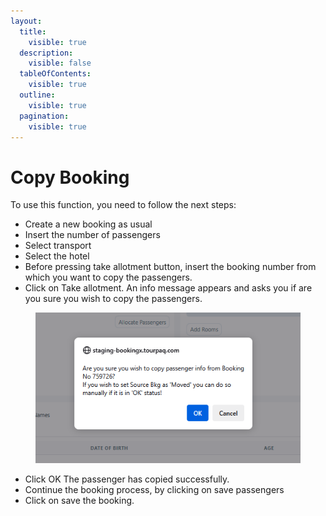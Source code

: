 ```yaml
---
layout:
  title:
    visible: true
  description:
    visible: false
  tableOfContents:
    visible: true
  outline:
    visible: true
  pagination:
    visible: true
---
```


# Copy Booking

To use this function, you need to follow the next steps:

* Create a new booking as usual
* Insert the number of passengers&#x20;
* Select transport&#x20;
* Select the hotel&#x20;
* Before pressing take allotment button, insert the booking number from which you want to copy the passengers.&#x20;
* Click on Take allotment. An info message appears and asks you if are you sure you wish to copy the passengers.&#x20;

<figure><img src="../../.gitbook/assets/image (7) (1) (1).png" alt=""><figcaption></figcaption></figure>

* Click OK The passenger has copied successfully.&#x20;
* Continue the booking process, by clicking on save passengers&#x20;
* Click on save the booking.
